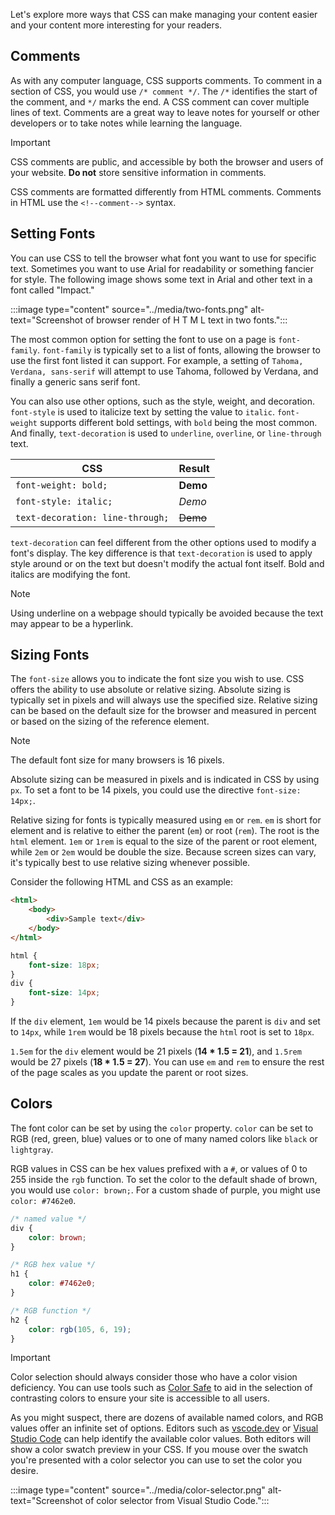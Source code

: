 Let's explore more ways that CSS can make managing your content easier and your content more interesting for your readers.

## Comments

As with any computer language, CSS supports comments. To comment in a section of CSS, you would use `/* comment */`. The `/*` identifies the start of the comment, and `*/` marks the end. A CSS comment can cover multiple lines of text. Comments are a great way to leave notes for yourself or other developers or to take notes while learning the language.

> [!IMPORTANT]
> CSS comments are public, and accessible by both the browser and users of your website. **Do not** store sensitive information in comments.
> 
> CSS comments are formatted differently from HTML comments. Comments in HTML use the `<!--comment-->` syntax.

## Setting Fonts

You can use CSS to tell the browser what font you want to use for specific text. Sometimes you want to use Arial for readability or something fancier for style. The following image shows some text in Arial and other text in a font called "Impact."

:::image type="content" source="../media/two-fonts.png" alt-text="Screenshot of browser render of H T M L text in two fonts.":::

The most common option for setting the font to use on a page is `font-family`. `font-family` is typically set to a list of fonts, allowing the browser to use the first font listed it can support. For example, a setting of `Tahoma, Verdana, sans-serif` will attempt to use Tahoma, followed by Verdana, and finally a generic sans serif font.

You can also use other options, such as the style, weight, and decoration. `font-style` is used to italicize text by setting the value to `italic`. `font-weight` supports different bold settings, with `bold` being the most common. And finally, `text-decoration` is used to `underline`, `overline`, or `line-through` text.

| CSS                           | Result      |
| ----------------------------- | ----------- |
| `font-weight: bold;`          | **Demo**    |
| `font-style: italic;`         | *Demo*      |
| `text-decoration: line-through;` | ~~Demo~~ |

`text-decoration` can feel different from the other options used to modify a font's display. The key difference is that `text-decoration` is used to apply style around or on the text but doesn't modify the actual font itself. Bold and italics are modifying the font.

> [!NOTE]
> Using underline on a webpage should typically be avoided because the text may appear to be a hyperlink.

## Sizing Fonts

The `font-size` allows you to indicate the font size you wish to use. CSS offers the ability to use absolute or relative sizing. Absolute sizing is typically set in pixels and will always use the specified size. Relative sizing can be based on the default size for the browser and measured in percent or based on the sizing of the reference element.

> [!NOTE]
> The default font size for many browsers is 16 pixels.

Absolute sizing can be measured in pixels and is indicated in CSS by using `px`. To set a font to be 14 pixels, you could use the directive `font-size: 14px;`.

Relative sizing for fonts is typically measured using `em` or `rem`. `em` is short for element and is relative to either the parent (`em`) or root (`rem`). The root is the `html` element. `1em` or `1rem` is equal to the size of the parent or root element, while `2em` or `2em` would be double the size. Because screen sizes can vary, it's typically best to use relative sizing whenever possible.

Consider the following HTML and CSS as an example:

```html
<html>
    <body>  
        <div>Sample text</div>
    </body>
</html>
```

```css
html {
    font-size: 18px;
}
div {
    font-size: 14px;
}
```

If the `div` element, `1em` would be 14 pixels because the parent is `div` and set to `14px`, while `1rem` would be 18 pixels because the `html` root is set to `18px`.

`1.5em` for the `div` element would be 21 pixels (**14 * 1.5 = 21**), and `1.5rem` would be 27 pixels (**18 * 1.5 = 27**). You can use `em` and `rem` to ensure the rest of the page scales as you update the parent or root sizes.

## Colors

The font color can be set by using the `color` property. `color` can be set to RGB (red, green, blue) values or to one of many named colors like `black` or `lightgray`.

RGB values in CSS can be hex values prefixed with a `#`, or values of 0 to 255 inside the `rgb` function. To set the color to the default shade of brown, you would use `color: brown;`. For a custom shade of purple, you might use `color: #7462e0`.

```css
/* named value */
div {
    color: brown;
}

/* RGB hex value */
h1 {
    color: #7462e0;
}

/* RGB function */
h2 {
    color: rgb(105, 6, 19);
}
```

> [!IMPORTANT]
> Color selection should always consider those who have a color vision deficiency. You can use tools such as [Color Safe](http://colorsafe.co) to aid in the selection of contrasting colors to ensure your site is accessible to all users.

As you might suspect, there are dozens of available named colors, and RGB values offer an infinite set of options. Editors such as [vscode.dev](https://vscode.dev) or [Visual Studio Code](https://code.visualstudio.com) can help identify the available color values. Both editors will show a color swatch preview in your CSS. If you mouse over the swatch you're presented with a color selector you can use to set the color you desire.

:::image type="content" source="../media/color-selector.png" alt-text="Screenshot of color selector from Visual Studio Code.":::

